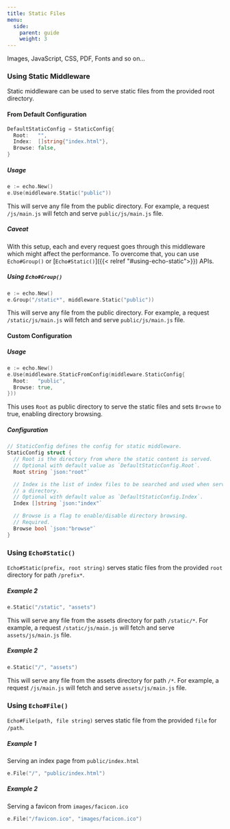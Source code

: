 ```yaml
---
title: Static Files
menu:
  side:
    parent: guide
    weight: 3
---
```


Images, JavaScript, CSS, PDF, Fonts and so on...

### Using Static Middleware

Static middleware can be used to serve static files from the provided root directory.

#### From Default Configuration

```go
DefaultStaticConfig = StaticConfig{
  Root:   "",
  Index:  []string{"index.html"},
  Browse: false,
}
```

##### Usage

```go
e := echo.New()
e.Use(middleware.Static("public"))
```

This will serve any file from the public directory. For example, a request `/js/main.js`
will fetch and serve `public/js/main.js` file.

##### Caveat

With this setup, each and every request goes through this middleware which might
affect the performance. To overcome that, you can use `Echo#Group()` or [`Echo#Static()`]({{< relref "#using-echo-static">}})
APIs.

##### Using `Echo#Group()`

```go
e := echo.New()
e.Group("/static*", middleware.Static("public"))
```

This will serve any file from the public directory. For example, a request `/static/js/main.js`
will fetch and serve `public/js/main.js` file.

#### Custom Configuration

##### Usage

```go
e := echo.New()
e.Use(middleware.StaticFromConfig(middleware.StaticConfig{
  Root:   "public",
  Browse: true,
}))
```

This uses `Root` as public directory to serve the static files and sets `Browse`
to true, enabling directory browsing.

##### Configuration

```go
// StaticConfig defines the config for static middleware.
StaticConfig struct {
  // Root is the directory from where the static content is served.
  // Optional with default value as `DefaultStaticConfig.Root`.
  Root string `json:"root"`

  // Index is the list of index files to be searched and used when serving
  // a directory.
  // Optional with default value as `DefaultStaticConfig.Index`.
  Index []string `json:"index"`

  // Browse is a flag to enable/disable directory browsing.
  // Required.
  Browse bool `json:"browse"`
}
```

### Using `Echo#Static()`

`Echo#Static(prefix, root string)` serves static files from the provided `root` directory for path `/prefix*`.

##### Example 2

```go
e.Static("/static", "assets")
```

This will serve any file from the assets directory for path `/static/*`. For example,
a request `/static/js/main.js` will fetch and serve `assets/js/main.js` file.

##### Example 2

```go
e.Static("/", "assets")
```

This will serve any file from the assets directory for path `/*`. For example,
a request `/js/main.js` will fetch and serve `assets/js/main.js` file.

### Using `Echo#File()`

`Echo#File(path, file string)` serves static file from the provided `file` for `/path`.

##### Example 1

Serving an index page from `public/index.html`

```go
e.File("/", "public/index.html")
```

##### Example 2

Serving a favicon from `images/facicon.ico`

```go
e.File("/favicon.ico", "images/facicon.ico")
```
